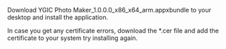 Download YGIC Photo Maker_1.0.0.0_x86_x64_arm.appxbundle to your desktop and install the application.

In case you get any certificate errors, download the *.cer file and add the certificate to your system try installing again.
